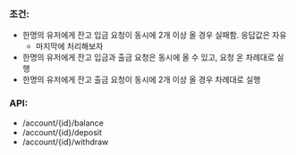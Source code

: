 ### 조건:

- 한명의 유저에게 잔고 입금 요청이 동시에 2개 이상 올 경우 실패함. 응답값은 자유
  - 마지막에 처리해보자
- 한명의 유저에게 잔고 입금과 출금 요청은 동시에 올 수 있고, 요청 온 차례대로 실행
- 한명의 유저에게 잔고 출금 요청이 동시에 2개 이상 올 경우 차례대로 실행

### API:

- /account/{id}/balance
- /account/{id}/deposit
- /account/{id}/withdraw
